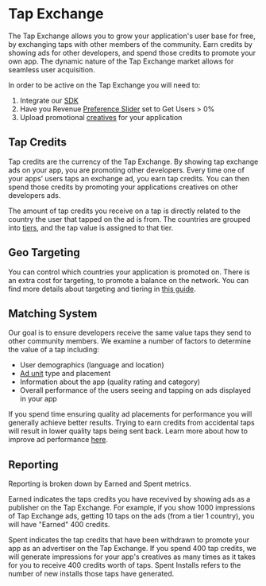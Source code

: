 # Tap Exchange

The Tap Exchange allows you to grow your application's user base for free, by exchanging taps with other members of the community. Earn credits by showing ads for other developers, and spend those credits to promote your own app. The dynamic nature of the Tap Exchange market allows for seamless user acquisition.


In order to be active on the Tap Exchange you will need to:

1. Integrate our [SDK](/doc/getting-started)
2. Have you Revenue [Preference Slider](/doc/how-it-works) set to Get Users > 0%
3. Upload promotional [creatives](/doc/creative-guidelines) for your application


## Tap Credits

Tap credits are the currency of the Tap Exchange. By showing tap exchange ads on your app, you are promoting other developers. Every time one of your apps’ users taps an exchange ad, you earn tap credits. You can then spend those credits by promoting your applications creatives on other developers ads.

The amount of tap credits you receive on a tap is directly related to the country the user that tapped on the ad is from. The countries are grouped into [tiers](/doc/country-tiers), and the tap value is assigned to that tier.

## Geo Targeting

You can control which countries your application is promoted on. There is an extra cost for targeting, to promote a balance on the network. You can find more details about targeting and tiering in [this guide](/docs/country-tiers).

## Matching System

Our goal is to ensure developers receive the same value taps they send to other community members. We examine a number of factors to determine the value of a tap including:

- User demographics (language and location)
- [Ad unit](/doc/ad-units) type and placement
- Information about the app (quality rating and category)
- Overall performance of the users seeing and tapping on ads displayed in your app

If you spend time ensuring quality ad placements for performance you will generally achieve better results. Trying to earn credits from accidental taps will result in lower quality taps being sent back. Learn more about how to improve ad performance [here](/doc/performance/placement).

## Reporting

Reporting is broken down by Earned and Spent metrics.

Earned indicates the taps credits you have recevived by showing ads as a publisher on the Tap Exchange. For example, if you show 1000 impressions of Tap Exchange ads, getting 10 taps on the ads (from a tier 1 country), you will have "Earned" 400 credits.

Spent indicates the tap credits that have been withdrawn to promote your app as an advertiser on the Tap Exchange. If you spend 400 tap credits, we will generate impressions for your app's creatives as many times as it takes for you to receive 400 credits worth of taps. Spent Installs refers to the number of new installs those taps have generated.
